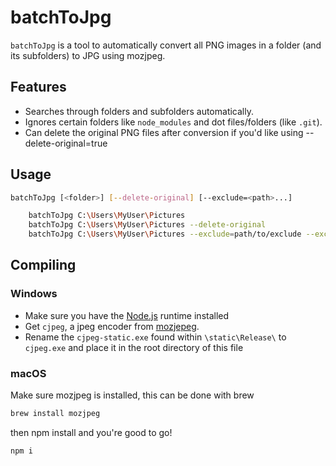 
# batchToJpg

`batchToJpg` is a tool to automatically convert all PNG images in a
folder (and its subfolders) to JPG using mozjpeg.

## Features
- Searches through folders and subfolders automatically.
- Ignores certain folders like `node_modules` and dot files/folders (like `.git`).
- Can delete the original PNG files after conversion if you'd like using --delete-original=true

## Usage 
```bash
batchToJpg [<folder>] [--delete-original] [--exclude=<path>...]
```
```bash
    batchToJpg C:\Users\MyUser\Pictures
    batchToJpg C:\Users\MyUser\Pictures --delete-original
    batchToJpg C:\Users\MyUser\Pictures --exclude=path/to/exclude --exclude=/anotherfolder
```

## Compiling
### Windows
 - Make sure you have the [Node.js](https://nodejs.org/) runtime installed
 - Get `cjpeg`, a jpeg encoder from [mozjepeg](https://github.com/mozilla/mozjpeg/releases/tag/v4.0.3).
 - Rename the `cjpeg-static.exe` found within `\static\Release\` to` cjpeg.exe` and place it in the root directory of this file

### macOS
Make sure mozjpeg is installed, this can be done with brew
```bash
brew install mozjpeg
```
then npm install and you're good to go!
```bash
npm i
```